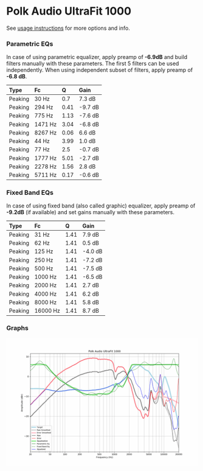 # Polk Audio UltraFit 1000
See [usage instructions](https://github.com/jaakkopasanen/AutoEq#usage) for more options and info.

### Parametric EQs
In case of using parametric equalizer, apply preamp of **-6.9dB** and build filters manually
with these parameters. The first 5 filters can be used independently.
When using independent subset of filters, apply preamp of **-6.8 dB**.

| Type    | Fc      |    Q | Gain    |
|:--------|:--------|:-----|:--------|
| Peaking | 30 Hz   | 0.7  | 7.3 dB  |
| Peaking | 294 Hz  | 0.41 | -9.7 dB |
| Peaking | 775 Hz  | 1.13 | -7.6 dB |
| Peaking | 1471 Hz | 3.04 | -6.8 dB |
| Peaking | 8267 Hz | 0.06 | 6.6 dB  |
| Peaking | 44 Hz   | 3.99 | 1.0 dB  |
| Peaking | 77 Hz   | 2.5  | -0.7 dB |
| Peaking | 1777 Hz | 5.01 | -2.7 dB |
| Peaking | 2278 Hz | 1.56 | 2.8 dB  |
| Peaking | 5711 Hz | 0.17 | -0.6 dB |

### Fixed Band EQs
In case of using fixed band (also called graphic) equalizer, apply preamp of **-9.2dB**
(if available) and set gains manually with these parameters.

| Type    | Fc       |    Q | Gain    |
|:--------|:---------|:-----|:--------|
| Peaking | 31 Hz    | 1.41 | 7.9 dB  |
| Peaking | 62 Hz    | 1.41 | 0.5 dB  |
| Peaking | 125 Hz   | 1.41 | -4.0 dB |
| Peaking | 250 Hz   | 1.41 | -7.2 dB |
| Peaking | 500 Hz   | 1.41 | -7.5 dB |
| Peaking | 1000 Hz  | 1.41 | -6.5 dB |
| Peaking | 2000 Hz  | 1.41 | 2.7 dB  |
| Peaking | 4000 Hz  | 1.41 | 6.2 dB  |
| Peaking | 8000 Hz  | 1.41 | 5.8 dB  |
| Peaking | 16000 Hz | 1.41 | 8.7 dB  |

### Graphs
![](./Polk%20Audio%20UltraFit%201000.png)